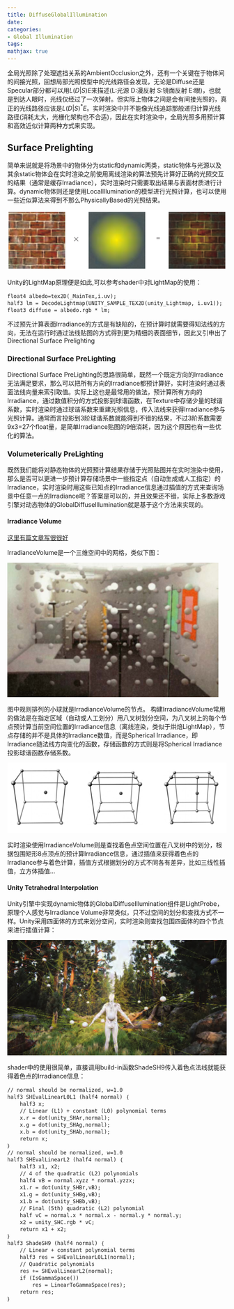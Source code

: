 ```yaml
---
title: DiffuseGlobalIllumination
date: 
categories:
- Global Illumination
tags:
mathjax: true
---
```


全局光照除了处理遮挡关系的AmbientOcclusion之外，还有一个关键在于物体间的间接光照，回想局部光照模型中的光线路径会发现，无论是Diffuse还是Specular部分都可以用$L(D|S)E$来描述(L:光源 D:漫反射 S:镜面反射 E:眼)，也就是到达人眼时，光线仅经过了一次弹射。但实际上物体之间是会有间接光照的，真正的光线路径应该是$L(D|S)^*E$。实时渲染中并不能像光线追踪那般递归计算光线路径(消耗太大，光栅化架构也不合适)，因此在实时渲染中，全局光照多用预计算和高效近似计算两种方式来实现。

## Surface Prelighting

简单来说就是将场景中的物体分为static和dynamic两类，static物体与光源以及其余static物体会在实时渲染之前使用离线渲染的算法预先计算好正确的光照交互的结果（通常是缓存Irradiance），实时渲染时只需要取出结果与表面材质进行计算。dynamic物体则还是使用LocalIllumination的模型进行光照计算，也可以使用一些近似算法来得到不那么PhysicallyBased的光照结果。

![lightMap](DiffuseGlobalIllumination/LightMap.png)

Unity的LightMap原理便是如此,可以参考shader中对LightMap的使用：

```CG
float4 albedo=tex2D(_MainTex,i.uv);
half3 lm = DecodeLightmap(UNITY_SAMPLE_TEX2D(unity_Lightmap, i.uv1));
float3 diffuse = albedo.rgb * lm;
```

不过预先计算表面Irradiance的方式是有缺陷的，在预计算时就需要得知法线的方向，无法在运行时通过法线贴图的方式得到更为精细的表面细节，因此又引申出了Directional Surface Prelighting

### Directional Surface PreLighting

Directional Surface PreLighting的思路很简单，既然一个既定方向的Irradiance无法满足要求，那么可以把所有方向的Irradiance都预计算好，实时渲染时通过表面法线向量来索引取值。实际上这也是最常用的做法，预计算所有方向的Irradiance，通过数值积分的方式投影到球谐函数，在Texture中存储少量的球谐系数，实时渲染时通过球谐系数来重建光照信息，传入法线来获得Irradiance参与光照计算。通常而言投影到3阶球谐系数就能得到不错的结果，不过3阶系数需要9x3=27个float量，是简单Irradiance贴图的9倍消耗，因为这个原因也有一些优化的算法。

### Volumeterically PreLighting

既然我们能将对静态物体的光照预计算结果存储于光照贴图并在实时渲染中使用，那么是否可以更进一步预计算存储场景中一些指定点（自动生成或人工指定）的Irradiance，实时渲染时用这些已知点的Irradiance信息通过插值的方式来查询场景中任意一点的Irradiance呢？答案是可以的，并且效果还不错，实际上多数游戏引擎对动态物体的GlobalDiffuseIllumination就是基于这个方法来实现的。

#### Irradiance Volume

 [这里有篇文章写很很好](http://developer.amd.com/wordpress/media/2012/10/Tatarchuk_Irradiance_Volumes.pdf)

IrradianceVolume是一个三维空间中的网格，类似下图：

![irradianceVolume](DiffuseGlobalIllumination/IrradianceVolume.png)

图中规则排列的小球就是IrradianceVolume的节点。
构建IrradianceVolume常用的做法是在指定区域（自动或人工划分）用八叉树划分空间，为八叉树上的每个节点预计算当前空间位置的Irradiance信息（离线渲染，类似于烘焙LightMap），节点存储的并不是具体的Irradiance数值，而是Spherical Irradiance，即Irradiance随法线方向变化的函数，存储函数的方式则是将Spherical Irradiance投影球谐函数存储系数。

![trilinearInterpolation](DiffuseGlobalIllumination/TrilinearInterpolation.png)

实时渲染使用IrradianceVolume则是查找着色点空间位置在八叉树中的划分，根据包围矩形8点顶点的预计算Irradiance信息，通过插值来获得着色点的Irradiance参与着色计算，插值方式根据划分的方式不同各有差异，比如三线性插值，立方体插值...

#### Unity Tetrahedral Interpolation

Unity引擎中实现dynamic物体的GlobalDiffuseIllumination组件是LightProbe，原理个人感觉与Irradiance Volume非常类似，只不过空间的划分和查找方式不一样。Unity采用四面体的方式来划分空间，实时渲染则查找包围四面体的四个节点来进行插值计算：

![tetrahedralInterpolation](DiffuseGlobalIllumination/tetrahedralInterpolation.png)

shader中的使用很简单，直接调用build-in函数ShadeSH9传入着色点法线就能获得着色点的Irradiance信息：
```CG
// normal should be normalized, w=1.0
half3 SHEvalLinearL0L1 (half4 normal) ｛
    half3 x;
    // Linear (L1) + constant (L0) polynomial terms
    x.r = dot(unity_SHAr,normal);
    x.g = dot(unity_SHAg,normal);
    x.b = dot(unity_SHAb,normal);
    return x;
｝
// normal should be normalized, w=1.0
half3 SHEvalLinearL2 (half4 normal) ｛
    half3 x1, x2;
    // 4 of the quadratic (L2) polynomials
    half4 vB = normal.xyzz * normal.yzzx;
    x1.r = dot(unity_SHBr,vB);
    x1.g = dot(unity_SHBg,vB);
    x1.b = dot(unity_SHBb,vB);
    // Final (5th) quadratic (L2) polynomial
    half vC = normal.x * normal.x - normal.y * normal.y;
    x2 = unity_SHC.rgb * vC;
    return x1 + x2;
｝
half3 ShadeSH9 (half4 normal) ｛
    // Linear + constant polynomial terms
    half3 res = SHEvalLinearL0L1(normal);
    // Quadratic polynomials
    res += SHEvalLinearL2(normal);
    if (IsGammaSpace())
        res = LinearToGammaSpace(res);
    return res;
｝
```
